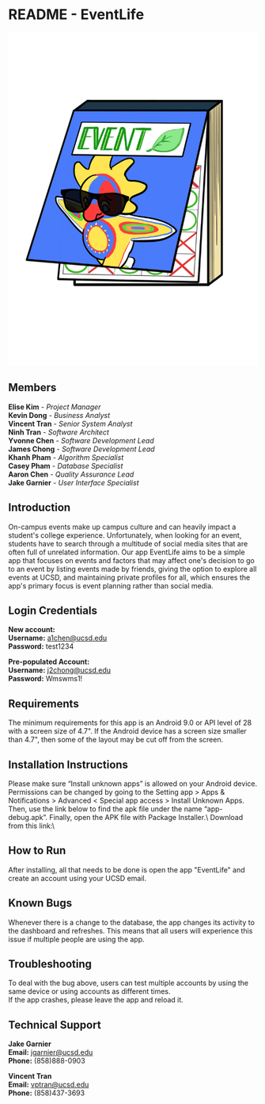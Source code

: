 # README - EventLife
![](app/src/main/res/drawable/CalendarLogo.png)

## Members
**Elise Kim** - *Project Manager*\
**Kevin Dong** - *Business Analyst*\
**Vincent Tran** - *Senior System Analyst*\
**Ninh Tran** - *Software Architect*\
**Yvonne Chen** - *Software Development Lead*\
**James Chong** - *Software Development Lead*\
**Khanh Pham** - *Algorithm Specialist*\
**Casey Pham** - *Database Specialist*\
**Aaron Chen** - *Quality Assurance Lead*\
**Jake Garnier** - *User Interface Specialist*

## Introduction
On-campus events make up campus culture and can heavily impact a student's college experience. Unfortunately, when looking for an event, students have to search through a multitude of social media sites that are often full of unrelated information. Our app EventLife aims to be a simple app that focuses on events and factors that may affect one's decision to go to an event by listing events made by friends, giving the option to explore all events at UCSD, and maintaining private profiles for all, which ensures the app's primary focus is event planning rather than social media.

## Login Credentials
**New account:** \
**Username:** a1chen@ucsd.edu\
**Password:** test1234

**Pre-populated Account:**\
**Username:** j2chong@ucsd.edu\
**Password:** Wmswms1!

## Requirements
The minimum requirements for this app is an Android 9.0 or API level of 28 with a screen size of 4.7". If the Android device has a screen size smaller than 4.7", then some of the layout may be cut off from the screen.

## Installation Instructions
Please make sure “Install unknown apps” is allowed on your Android device. Permissions can be changed by going to the Setting app > Apps & Notifications > Advanced < Special app access > Install Unknown Apps. Then, use the link below to find the apk file under the name “app-debug.apk”. Finally, open the APK file with Package Installer.\ 
Download from this link:\

## How to Run
After installing, all that needs to be done is open the app "EventLife" and create an account using your UCSD email.

## Known Bugs
Whenever there is a change to the database, the app changes its activity to the dashboard and refreshes. This means that all users will experience this issue if multiple people are using the app. 

## Troubleshooting
To deal with the bug above, users can test multiple accounts by using the same device or using accounts as different times.\
If the app crashes, please leave the app and reload it. 

## Technical Support
**Jake Garnier**\
**Email:** jgarnier@ucsd.edu\
**Phone:** (858)888-0903

**Vincent Tran** \
**Email:** vptran@ucsd.edu\
**Phone:** (858)437-3693
